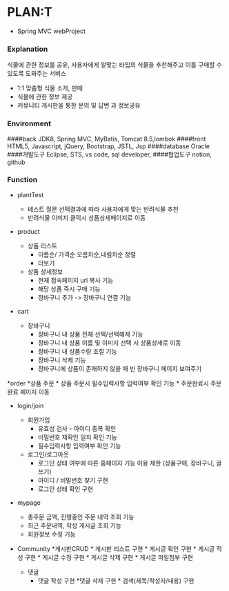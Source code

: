 # PLAN:T
 - Spring MVC webProject
 
 ### Explanation
  식물에 관한 정보를 공유, 사용자에게 알맞는 타입의 식물을 추천해주고 이를 구매할 수 있도록 도와주는 서비스
 
  * 1:1 맞춤형 식물 소개, 판매
  * 식물에 관한 정보 제공
  * 커뮤니티 게시판을 통한 문의 및 답변 과 정보공유

 ### Environment
  ####back
  JDK8, Spring MVC, MyBatis, Tomcat 8.5,lombok
  ####front
  HTML5, Javascript, jQuery, Bootstrap, JSTL, Jsp
  ####database
  Oracle
  ####개발도구
  Eclipse, STS, vs code, sql developer, 
  ####협업도구
  notion, github 


 ### Function
  * plantTest
      * 테스트 질문 선택결과에 따라 사용자에게 맞는 반려식물 추천
      * 반려식물 이미지 클릭시 상품상세페이지로 이동

  * product
    * 상품 리스트 
      * 이름순/ 가격순 오름차순,내림차순 정렬 
      * 더보기 
    * 상품 상세정보 
      * 현재 접속페이지 url 복사 기능
      * 해당 상품 즉시 구매 기능
      * 장바구니 추가 -> 장바구니 연결 기능
      
  * cart 
    * 장바구니 
      * 장바구니 내 상품 전체 선택/선택해제 기능 
      * 장바구니 내 상품 이름 및 이미지 선택 시 상품상세로 이동
      * 장바구니 내 상품수량 조절 기능
      * 장바구니 삭제 기능
      * 장바구니에 상품이 존재하지 않을 때 빈 장바구니 페이지 보여주기

  *order 
    *상품 주문 
      * 상품 주문시 필수입력사항 입력여부 확인 기능
      * 주문완료시 주문완료 페이지 이동

  * login/join
      * 회원가입 
        * 유효성 검사 - 아이디 중복 확인 
        * 비밀번호 재확인 일치 확인 기능
        * 필수입력사항 입력여부 확인 기능
      * 로그인/로그아웃 
        * 로그인 상태 여부에 따른 홈페이지 기능 이용 제한 (상품구매, 장바구니, 글쓰기)
        * 아이디 / 비밀번호 찾기 구현
        * 로그인 상태 확인 구현
        
   * mypage
      * 총주문 금액, 진행중인 주문 내역 조회 기능
      * 최근 주문내역, 작성 게시글 조회 기능
      * 회원정보 수정 기능
      
   * Community
      *게시판CRUD
         * 게시판 리스트 구현
         * 게시글 확인 구현
         * 게시글 작성 구현
         * 게시글 수정 구현
         * 게시글 삭제 구현
         * 게시글 파일첨부 구현
      * 댓글
         * 댓글 작성 구현
         *댓글 삭제 구현
    * 검색(제목/작성자/내용) 구현
